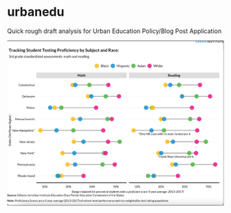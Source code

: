 # urbanedu
Quick rough draft analysis for Urban Education Policy/Blog Post Application

<img src="outputs/Tracking Student Proficiency by Subject and Race .png">
